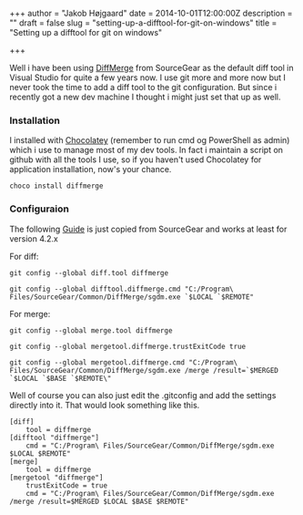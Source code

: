 +++
author = "Jakob Højgaard"
date = 2014-10-01T12:00:00Z
description = ""
draft = false
slug = "setting-up-a-difftool-for-git-on-windows"
title = "Setting up a difftool for git on windows"

+++

Well i have been using [DiffMerge](https://sourcegear.com/diffmerge/) from SourceGear as the default diff tool in Visual Studio for quite a few years now. I use git more and more now but I never took the time to add a diff tool to the git configuration. But since i recently got a new dev machine I thought i might just set that up as well.

### Installation
I installed with [Chocolatey](http://chocolatey.org/) (remember to run cmd og PowerShell as admin) which i use to manage most of my dev tools. In fact i maintain a script on github with all the tools I use, so if you haven't used Chocolatey for application installation, now's your chance. 

`choco install diffmerge`

### Configuraion
The following [Guide](https://sourcegear.com/diffmerge/webhelp/sec__git__windows__msysgit.html) is just copied from SourceGear and works at least for version 4.2.x

For diff:

	git config --global diff.tool diffmerge

	git config --global difftool.diffmerge.cmd "C:/Program\ Files/SourceGear/Common/DiffMerge/sgdm.exe `$LOCAL `$REMOTE"

For merge:
	
    git config --global merge.tool diffmerge

	git config --global mergetool.diffmerge.trustExitCode true

	git config --global mergetool.diffmerge.cmd "C:/Program\ Files/SourceGear/Common/DiffMerge/sgdm.exe /merge /result=`$MERGED `$LOCAL `$BASE `$REMOTE\"
        
Well of course you can also just edit the .gitconfig and add the settings directly into it. That would look something like this.

	[diff]
        tool = diffmerge
	[difftool "diffmerge"]
        cmd = "C:/Program\ Files/SourceGear/Common/DiffMerge/sgdm.exe $LOCAL $REMOTE"
	[merge]
        tool = diffmerge
	[mergetool "diffmerge"]
        trustExitCode = true
        cmd = "C:/Program\ Files/SourceGear/Common/DiffMerge/sgdm.exe /merge /result=$MERGED $LOCAL $BASE $REMOTE"

